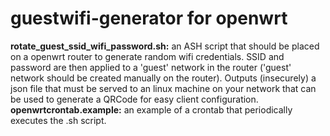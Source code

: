 # guestwifi-generator for openwrt
**rotate_guest_ssid_wifi_password.sh:** an ASH script that should be placed on a openwrt router to generate random wifi credentials. SSID and password are then applied to a 'guest' network in the router ('guest' network should be created manually on the router). Outputs (insecurely) a json file that must be served to an linux machine on your network that can be used to generate a QRCode for easy client configuration.
**openwrtcrontab.example:** an example of a crontab that periodically executes the .sh script.
